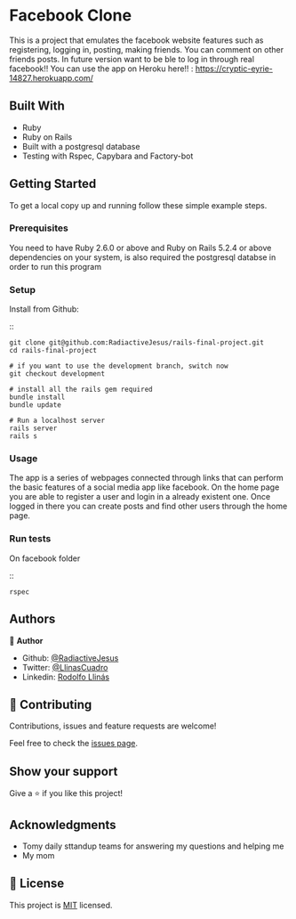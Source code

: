 # Facebook Clone

This is a project that emulates the facebook website features such as registering, logging in, posting, making friends.
You can comment on other friends posts. In future version want to be ble to log in through real facebook!!
You can use the app on Heroku here!! : https://cryptic-eyrie-14827.herokuapp.com/

## Built With

- Ruby
- Ruby on Rails
- Built with a postgresql database
- Testing with Rspec, Capybara and Factory-bot


## Getting Started

To get a local copy up and running follow these simple example steps.

### Prerequisites

You need to have Ruby 2.6.0 or above and Ruby on Rails 5.2.4 or above dependencies on your system, is also required the postgresql databse in order to run this program

### Setup

Install from Github:

  ::

    git clone git@github.com:RadiactiveJesus/rails-final-project.git
    cd rails-final-project

    # if you want to use the development branch, switch now
    git checkout development

    # install all the rails gem required
    bundle install
    bundle update

    # Run a localhost server
    rails server
    rails s

### Usage

The app is a series of webpages connected through links that can perform the basic features of a social media app like facebook.
On the home page you are able to register a user and login in a already existent one.
Once logged in there you can create posts and find other users through the home page.

### Run tests
On facebook folder

  ::

    rspec

## Authors

👤 **Author**


- Github: [@RadiactiveJesus](https://github.com/RadiactiveJesus)
- Twitter: [@LlinasCuadro](https://twitter.com/LlinasCuadro)
- Linkedin: [Rodolfo Llinás](https://www.linkedin.com/in/rodolfo-llin%C3%A1s-691b50181/)

## 🤝 Contributing

Contributions, issues and feature requests are welcome!

Feel free to check the [issues page](issues/).

## Show your support

Give a ⭐️ if you like this project!

## Acknowledgments

- Tomy daily sttandup teams for answering my questions and helping me
- My mom

## 📝 License

This project is [MIT](lic.url) licensed.
